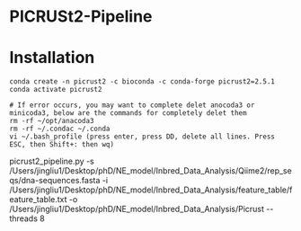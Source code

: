 # PICRUSt2-Pipeline

# Installation
```
conda create -n picrust2 -c bioconda -c conda-forge picrust2=2.5.1
conda activate picrust2

# If error occurs, you may want to complete delet anocoda3 or minicoda3, below are the commands for completely delet them
rm -rf ~/opt/anacoda3
rm -rf ~/.condac ~/.conda
vi ~/.bash_profile (press enter, press DD, delete all lines. Press ESC, then Shift+: then wq)
```

picrust2_pipeline.py -s /Users/jingliu1/Desktop/phD/NE_model/Inbred_Data_Analysis/Qiime2/rep_seqs/dna-sequences.fasta -i /Users/jingliu1/Desktop/phD/NE_model/Inbred_Data_Analysis/feature_table/feature_table.txt -o /Users/jingliu1/Desktop/phD/NE_model/Inbred_Data_Analysis/Picrust --threads 8
